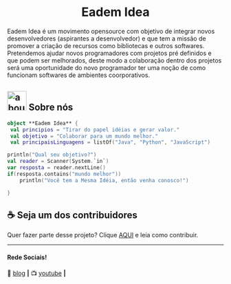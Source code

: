 <h1 align="center">
<br>Eadem Idea
</h1>


Eadem Idea é um movimento opensource com objetivo de integrar novos desenvolvedores (aspirantes a desenvolvedor) e que tem a missão de promover a criação de recursos como bibliotecas e outros softwares.
Pretendemos ajudar novos programadores com projetos pré definidos e que podem ser melhorados, deste modo a colaboração dentro dos projetos será uma oportunidade do novo programador ter uma noção de como funcionam softwares de ambientes coorporativos.


## <img width="45" alt="about" src="https://raw.github.com/elizarov/elizarov/master/about.png"> Sobre nós 



```kotlin
object **Eadem Idea** {
 val principios = "Tirar do papel idéias e gerar valor."
 val objetivo = "Colaborar para um mundo melhor."
 val principaisLinguagens = listOf("Java", "Python", "JavaScript") 

println("Qual seu objetivo?")
val reader = Scanner(System.`in`)
var resposta = reader.nextLine()
if(resposta.contains("mundo melhor"))
    println("Você tem a Mesma Idéia, então venha conosco!")

}
```


## ☕ Seja um dos contribuidores

Quer fazer parte desse projeto? Clique [AQUI](CONTRIBUTING.md) e leia como contribuir.<br>


---

[blog]: https://eademidea.blogspot.com
[youtube]: https://www.youtube.com/channel/UCfU-p5XrS0W4Kp9-8drMVFg


#### Rede Sociais!

🏡 [blog][blog] **|** 
📺 [youtube][youtube] **|** 


